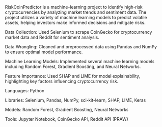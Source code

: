 RiskCoinPredictor is a machine-learning project to identify high-risk cryptocurrencies by analyzing market trends and sentiment data. The project utilizes a variety of machine learning models to predict volatile assets, helping investors make informed decisions and mitigate risks.

Data Collection: Used Selenium to scrape CoinGecko for cryptocurrency market data and Reddit for sentiment analysis.

Data Wrangling: Cleaned and preprocessed data using Pandas and NumPy to ensure optimal model performance.

Machine Learning Models: Implemented several machine learning models including Random Forest, Gradient Boosting, and Neural Networks.

Feature Importance: Used SHAP and LIME for model explainability, highlighting key factors influencing cryptocurrency risk.

Languages: Python

Libraries: Selenium, Pandas, NumPy, sci-kit-learn, SHAP, LIME, Keras

Models: Random Forest, Gradient Boosting, Neural Networks

Tools: Jupyter Notebook, CoinGecko API, Reddit API (PRAW)
